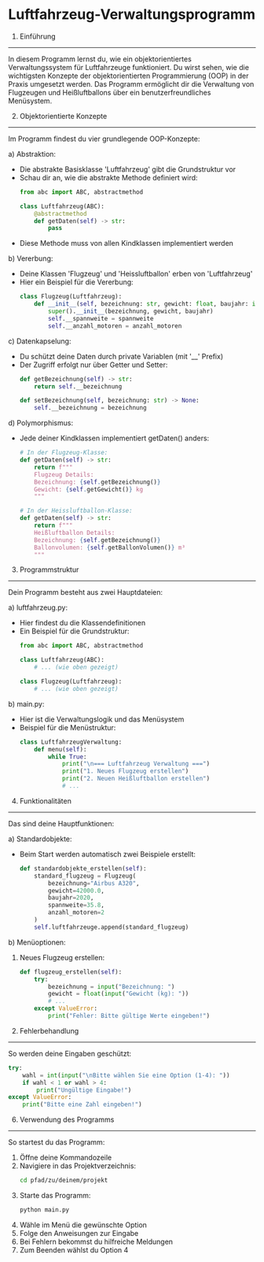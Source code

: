 Luftfahrzeug-Verwaltungsprogramm
==========================================

1. Einführung
-------------
In diesem Programm lernst du, wie ein objektorientiertes Verwaltungssystem für Luftfahrzeuge funktioniert. Du wirst sehen, wie die wichtigsten Konzepte der objektorientierten Programmierung (OOP) in der Praxis umgesetzt werden. Das Programm ermöglicht dir die Verwaltung von Flugzeugen und Heißluftballons über ein benutzerfreundliches Menüsystem.

2. Objektorientierte Konzepte
----------------------------
Im Programm findest du vier grundlegende OOP-Konzepte:

a) Abstraktion:
   - Die abstrakte Basisklasse 'Luftfahrzeug' gibt die Grundstruktur vor
   - Schau dir an, wie die abstrakte Methode definiert wird:
     ```python
     from abc import ABC, abstractmethod
     
     class Luftfahrzeug(ABC):
         @abstractmethod
         def getDaten(self) -> str:
             pass
     ```
   - Diese Methode muss von allen Kindklassen implementiert werden

b) Vererbung:
   - Deine Klassen 'Flugzeug' und 'Heissluftballon' erben von 'Luftfahrzeug'
   - Hier ein Beispiel für die Vererbung:
     ```python
     class Flugzeug(Luftfahrzeug):
         def __init__(self, bezeichnung: str, gewicht: float, baujahr: int, spannweite: float, anzahl_motoren: int):
             super().__init__(bezeichnung, gewicht, baujahr)
             self.__spannweite = spannweite
             self.__anzahl_motoren = anzahl_motoren
     ```

c) Datenkapselung:
   - Du schützt deine Daten durch private Variablen (mit '__' Prefix)
   - Der Zugriff erfolgt nur über Getter und Setter:
     ```python
     def getBezeichnung(self) -> str:
         return self.__bezeichnung
     
     def setBezeichnung(self, bezeichnung: str) -> None:
         self.__bezeichnung = bezeichnung
     ```

d) Polymorphismus:
   - Jede deiner Kindklassen implementiert getDaten() anders:
     ```python
     # In der Flugzeug-Klasse:
     def getDaten(self) -> str:
         return f"""
         Flugzeug Details:
         Bezeichnung: {self.getBezeichnung()}
         Gewicht: {self.getGewicht()} kg
         """
     
     # In der Heissluftballon-Klasse:
     def getDaten(self) -> str:
         return f"""
         Heißluftballon Details:
         Bezeichnung: {self.getBezeichnung()}
         Ballonvolumen: {self.getBallonVolumen()} m³
         """
     ```

3. Programmstruktur
------------------
Dein Programm besteht aus zwei Hauptdateien:

a) luftfahrzeug.py:
   - Hier findest du die Klassendefinitionen
   - Ein Beispiel für die Grundstruktur:
     ```python
     from abc import ABC, abstractmethod
     
     class Luftfahrzeug(ABC):
         # ... (wie oben gezeigt)
     
     class Flugzeug(Luftfahrzeug):
         # ... (wie oben gezeigt)
     ```

b) main.py:
   - Hier ist die Verwaltungslogik und das Menüsystem
   - Beispiel für die Menüstruktur:
     ```python
     class LuftfahrzeugVerwaltung:
         def menu(self):
             while True:
                 print("\n=== Luftfahrzeug Verwaltung ===")
                 print("1. Neues Flugzeug erstellen")
                 print("2. Neuen Heißluftballon erstellen")
                 # ...
     ```

4. Funktionalitäten
------------------
Das sind deine Hauptfunktionen:

a) Standardobjekte:
   - Beim Start werden automatisch zwei Beispiele erstellt:
     ```python
     def standardobjekte_erstellen(self):
         standard_flugzeug = Flugzeug(
             bezeichnung="Airbus A320",
             gewicht=42000.0,
             baujahr=2020,
             spannweite=35.8,
             anzahl_motoren=2
         )
         self.luftfahrzeuge.append(standard_flugzeug)
     ```

b) Menüoptionen:
   1. Neues Flugzeug erstellen:
      ```python
      def flugzeug_erstellen(self):
          try:
              bezeichnung = input("Bezeichnung: ")
              gewicht = float(input("Gewicht (kg): "))
              # ...
          except ValueError:
              print("Fehler: Bitte gültige Werte eingeben!")
      ```

5. Fehlerbehandlung
------------------
So werden deine Eingaben geschützt:
```python
try:
    wahl = int(input("\nBitte wählen Sie eine Option (1-4): "))
    if wahl < 1 or wahl > 4:
        print("Ungültige Eingabe!")
except ValueError:
    print("Bitte eine Zahl eingeben!")
```

6. Verwendung des Programms
--------------------------
So startest du das Programm:

1. Öffne deine Kommandozeile
2. Navigiere in das Projektverzeichnis:
   ```bash
   cd pfad/zu/deinem/projekt
   ```
3. Starte das Programm:
   ```bash
   python main.py
   ```
4. Wähle im Menü die gewünschte Option
5. Folge den Anweisungen zur Eingabe
6. Bei Fehlern bekommst du hilfreiche Meldungen
7. Zum Beenden wählst du Option 4
